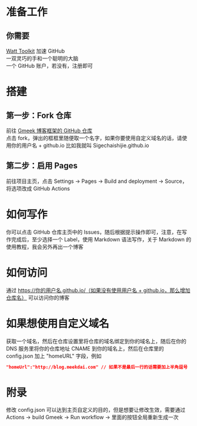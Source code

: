 # 准备工作
## 你需要
[Watt Toolkit](https://steampp.net/) 加速 GitHub  
一双灵巧的手和一个聪明的大脑  
一个 GitHub 账户，若没有，注册即可
# 搭建
## 第一步：Fork 仓库
前往 [Gmeek 博客框架的 GitHub 仓库](https://github.com/Meekdai/Gmeek/)  
点击 fork，弹出的框框里随便取一个名字，如果你要使用自定义域名的话，请使用你的用户名 + github.io 比如我就叫 Sigechaishijie.github.io
## 第二步：启用 Pages
前往项目主页，点击 Settings -> Pages -> Build and deployment -> Source，将选项改成 GitHub Actions
# 如何写作
你可以点击 GitHub 仓库主页中的 Issues，随后根据提示操作即可，注意，在写作完成后，至少选择一个 Label，使用 Markdown 语法写作，关于 Markdown 的使用教程，我会另外再出一个博客
# 如何访问
通过 [https://你的用户名.github.io/（如果没有使用用户名 + github.io，那么增加仓库名）](https://github.com/https://%E4%BD%A0%E7%9A%84%E7%94%A8%E6%88%B7%E5%90%8D.github.io/%E4%BB%93%E5%BA%93%E5%90%8D) 可以访问你的博客
# 如果想使用自定义域名
获取一个域名，然后在仓库设置里将仓库的域名绑定到你的域名上，随后在你的 DNS 服务里将你的仓库地址 CNAME 到你的域名上，然后在仓库里的 config.json 加上 "homeURL" 字段，例如
```json
"homeUrl":"http://blog.meekdai.com" // 如果不是最后一行的话需要加上半角逗号
```
# 附录
修改 config.json 可以达到主页自定义的目的，但是想要让修改生效，需要通过Actions -> build Gmeek -> Run workflow -> 里面的按钮全局重新生成一次  